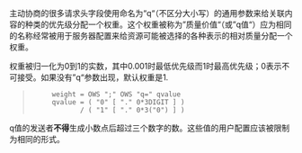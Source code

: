 主动协商的很多请求头字段使用命名为“q“（不区分大小写）的通用参数来给关联内容的种类的优先级分配一个权重。这个权重被称为”质量价值“（或”q值“）应为相同的名称经常被用于服务器配置来给资源可能被选择的各种表示的相对质量分配一个权重。

权重被归一化为0到1的实数，其中0.001时最低优先级而1时最高优先级；0表示不可接受。如果没有”q“参数出现，默认权重是1.

> ```
>      weight = OWS ";" OWS "q=" qvalue
>      qvalue = ( "0" [ "." 0*3DIGIT ] )
>             / ( "1" [ "." 0*3("0") ] )
> ```

q值的发送者**不得**生成小数点后超过三个数字的数。这些值的用户配置应该被限制为相同的形式。